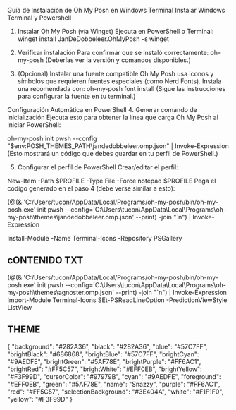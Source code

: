 Guía de Instalación de Oh My Posh en Windows Terminal
Instalar Windows Terminal y Powershell
1. Instalar Oh My Posh (vía Winget)
Ejecuta en PowerShell o Terminal:
winget install JanDeDobbeleer.OhMyPosh -s winget

2. Verificar instalación
Para confirmar que se instaló correctamente:
oh-my-posh
(Deberías ver la versión y comandos disponibles.)

3. (Opcional) Instalar una fuente compatible
Oh My Posh usa iconos y símbolos que requieren fuentes especiales (como Nerd Fonts). Instala una recomendada con:
oh-my-posh font install
(Sigue las instrucciones para configurar la fuente en tu terminal.)

Configuración Automática en PowerShell
4. Generar comando de inicialización
Ejecuta esto para obtener la línea que carga Oh My Posh al iniciar PowerShell:

oh-my-posh init pwsh --config "$env:POSH_THEMES_PATH\jandedobbeleer.omp.json" | Invoke-Expression
(Esto mostrará un código que debes guardar en tu perfil de PowerShell.)

5. Configurar el perfil de PowerShell
Crear/editar el perfil:

New-Item -Path $PROFILE -Type File -Force
notepad $PROFILE
Pega el código generado en el paso 4 (debe verse similar a esto):

(@(& 'C:/Users/tucon/AppData/Local/Programs/oh-my-posh/bin/oh-my-posh.exe' init pwsh --config='C:\Users\tucon\AppData\Local\Programs\oh-my-posh\themes\jandedobbeleer.omp.json' --print) -join "`n") | Invoke-Expression



Install-Module -Name Terminal-Icons -Repository PSGallery

## cONTENIDO TXT
(@(& 'C:/Users/tucon/AppData/Local/Programs/oh-my-posh/bin/oh-my-posh.exe' init pwsh --config='C:\Users\tucon\AppData\Local\Programs\oh-my-posh\themes\agnoster.omp.json' --print) -join "`n") | Invoke-Expression
Import-Module Terminal-Icons
SEt-PSReadLineOption -PredictionViewStyle ListView


## THEME
{
            "background": "#282A36",
            "black": "#282A36",
            "blue": "#57C7FF",
            "brightBlack": "#686868",
            "brightBlue": "#57C7FF",
            "brightCyan": "#9AEDFE",
            "brightGreen": "#5AF78E",
            "brightPurple": "#FF6AC1",
            "brightRed": "#FF5C57",
            "brightWhite": "#EFF0EB",
            "brightYellow": "#F3F99D",
            "cursorColor": "#97979B",
            "cyan": "#9AEDFE",
            "foreground": "#EFF0EB",
            "green": "#5AF78E",
            "name": "Snazzy",
            "purple": "#FF6AC1",
            "red": "#FF5C57",
            "selectionBackground": "#3E404A",
            "white": "#F1F1F0",
            "yellow": "#F3F99D"
        }